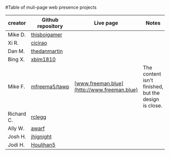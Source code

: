 #Table of muli-page web presence projects

| creator | Github repository                                  | Live page  | Notes   |
|---------|----------------------------------------------------|------------|---------|
| Mike D. | [thisboigamer](https://github.com/thisboigamer/)   |            |         |
| Xi R.   | [cicirao](https://github.com/cicirao/)             |            |         |
| Dan M.  | [thedanmartin](https://github.com/thedanmartin/)   |            |         |
| Bing X. | [xbim1810](https://github.com/xbim1810/)           |            |         |
| Mike F. | [mfreema5/tawp](https://github.com/mfreema5/tawp)  | [www.freeman.blue](http://www.freeman.blue) | The content isn't finished, but the design is close. |
| Richard C. | [rclegg](https://github.com/rclegg/)            |            |         |
| Ally W. | [awarf](https://github.com/awarf/)                 |            |         |
| Josh H. | [jhignight](https://github.com/jhignight/)         |            |         |
| Jodi H. | [Houlihan5](https://github.com/Houlihan5/)         |            |         |

